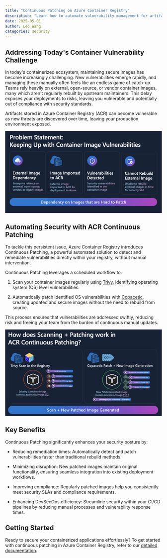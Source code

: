 ```yaml
---
title: "Continuous Patching on Azure Container Registry"
description: "Learn how to automate vulnerability management for artifacts within Azure Container Registry"
date: 2025-05-01
author: Leo Wang
categories: security
---
```


## Addressing Today's Container Vulnerability Challenge

In today's containerized ecosystem, maintaining secure images has become increasingly challenging. New vulnerabilities emerge rapidly, and managing these manually often feels like an endless game of catch-up. Teams rely heavily on external, open-source, or vendor container images, many which aren't regularly rebuilt by upstream maintainers. This delay exposes your deployments to risks, leaving you vulnerable and potentially out of compliance with security standards.

Artifacts stored in Azure Container Registry (ACR) can become vulnerable as new threats are discovered over time, leaving your production environment exposed.

![Continuous-patching-problem](../assets/images/acr-continuous-patching/continuous-patching-problem.png)

## Automating Security with ACR Continuous Patching

To tackle this persistent issue, Azure Container Registry introduces Continuous Patching, a powerful automated solution to detect and remediate vulnerabilities directly within your registry, without manual intervention.

Continuous Patching leverages a scheduled workflow to:

1. Scan your container images regularly using [Trivy](https://trivy.dev/latest/), identifying operating system (OS) level vulnerabilities.

2. Automatically patch identified OS vulnerabilities with [Copacetic](https://project-copacetic.github.io/copacetic/website/), creating updated and secure images without the need to rebuild from source.

This process ensures that vulnerabilities are addressed swiftly, reducing risk and freeing your team from the burden of continuous manual updates.

![Continuous-patching-solution](../assets/images/acr-continuous-patching/continuous-patching-solution.png)

## Key Benefits

Continuous Patching significantly enhances your security posture by:

- Reducing remediation times: Automatically detect and patch vulnerabilities faster than traditional rebuild methods.

- Minimizing disruption: New patched images maintain original functionality, ensuring seamless integration into existing deployment workflows.

- Improving compliance: Regularly patched images help you consistently meet security SLAs and compliance requirements.

- Enhancing DevSecOps efficiency: Streamline security within your CI/CD pipelines by reducing manual processes and vulnerability response times.

## Getting Started

Ready to secure your containerized applications effortlessly? To get started with continuous patching in Azure Container Registry, refer to our [detailed documentation](https://learn.microsoft.com/en-us/azure/container-registry/key-concept-continuous-patching).

